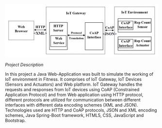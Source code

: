![](IoT.png)

*Project Description*

In this project a Java Web-Application was built to simulate the working of IoT environment in Fitness. It comprises of IoT Gateway, IoT Devices (Sensors and Actuators) and Web platform. IoT Gateway handles the requests and responses from IoT devices using CoAP (Constrained Application Protocol) and from Web application using HTTP protocol, different protocols are utilized for communication between different interfaces with different data encoding schemes (XML and JSON). Technologies used are HTTP and CoAP protocols, JSON and XML encoding schemes, Java Spring-Boot framework, HTML5, CSS, JavaScript and Bootstrap.
